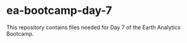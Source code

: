 # ea-bootcamp-day-7
This repository contains files needed for Day 7 of the Earth Analytics Bootcamp.
